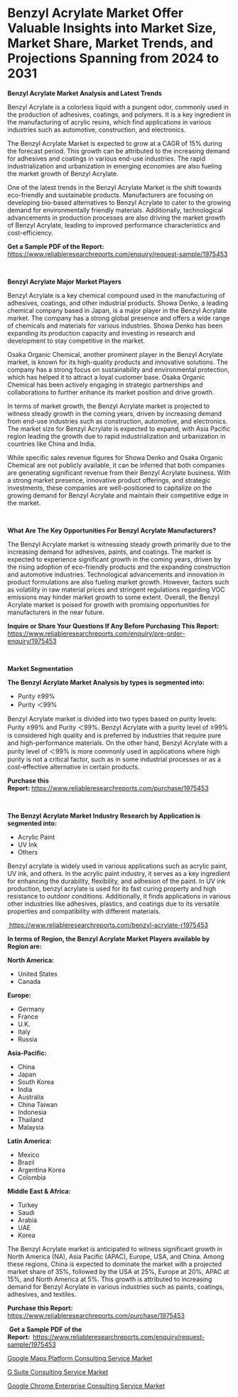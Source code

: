 <p><h1>Benzyl Acrylate Market Offer Valuable Insights into Market Size, Market Share, Market Trends, and Projections Spanning from 2024 to 2031</h1></p><p><strong>Benzyl Acrylate Market Analysis and Latest Trends</strong></p>
<p><p>Benzyl Acrylate is a colorless liquid with a pungent odor, commonly used in the production of adhesives, coatings, and polymers. It is a key ingredient in the manufacturing of acrylic resins, which find applications in various industries such as automotive, construction, and electronics.</p><p>The Benzyl Acrylate Market is expected to grow at a CAGR of 15% during the forecast period. This growth can be attributed to the increasing demand for adhesives and coatings in various end-use industries. The rapid industrialization and urbanization in emerging economies are also fueling the market growth of Benzyl Acrylate.</p><p>One of the latest trends in the Benzyl Acrylate Market is the shift towards eco-friendly and sustainable products. Manufacturers are focusing on developing bio-based alternatives to Benzyl Acrylate to cater to the growing demand for environmentally friendly materials. Additionally, technological advancements in production processes are also driving the market growth of Benzyl Acrylate, leading to improved performance characteristics and cost-efficiency.</p></p>
<p><strong>Get a Sample PDF of the Report:&nbsp;</strong> <a href="https://www.reliableresearchreports.com/enquiry/request-sample/1975453">https://www.reliableresearchreports.com/enquiry/request-sample/1975453</a></p>
<p>&nbsp;</p>
<p><strong>Benzyl Acrylate Major Market Players</strong></p>
<p><p>Benzyl Acrylate is a key chemical compound used in the manufacturing of adhesives, coatings, and other industrial products. Showa Denko, a leading chemical company based in Japan, is a major player in the Benzyl Acrylate market. The company has a strong global presence and offers a wide range of chemicals and materials for various industries. Showa Denko has been expanding its production capacity and investing in research and development to stay competitive in the market.</p><p>Osaka Organic Chemical, another prominent player in the Benzyl Acrylate market, is known for its high-quality products and innovative solutions. The company has a strong focus on sustainability and environmental protection, which has helped it to attract a loyal customer base. Osaka Organic Chemical has been actively engaging in strategic partnerships and collaborations to further enhance its market position and drive growth.</p><p>In terms of market growth, the Benzyl Acrylate market is projected to witness steady growth in the coming years, driven by increasing demand from end-use industries such as construction, automotive, and electronics. The market size for Benzyl Acrylate is expected to expand, with Asia Pacific region leading the growth due to rapid industrialization and urbanization in countries like China and India.</p><p>While specific sales revenue figures for Showa Denko and Osaka Organic Chemical are not publicly available, it can be inferred that both companies are generating significant revenue from their Benzyl Acrylate business. With a strong market presence, innovative product offerings, and strategic investments, these companies are well-positioned to capitalize on the growing demand for Benzyl Acrylate and maintain their competitive edge in the market.</p></p>
<p>&nbsp;</p>
<p><strong>What Are The Key Opportunities For Benzyl Acrylate Manufacturers?</strong></p>
<p><p>The Benzyl Acrylate market is witnessing steady growth primarily due to the increasing demand for adhesives, paints, and coatings. The market is expected to experience significant growth in the coming years, driven by the rising adoption of eco-friendly products and the expanding construction and automotive industries. Technological advancements and innovation in product formulations are also fueling market growth. However, factors such as volatility in raw material prices and stringent regulations regarding VOC emissions may hinder market growth to some extent. Overall, the Benzyl Acrylate market is poised for growth with promising opportunities for manufacturers in the near future.</p></p>
<p><strong>Inquire or Share Your Questions If Any Before Purchasing This Report:</strong> <a href="https://www.reliableresearchreports.com/enquiry/pre-order-enquiry/1975453">https://www.reliableresearchreports.com/enquiry/pre-order-enquiry/1975453</a></p>
<p>&nbsp;</p>
<p><strong>Market Segmentation</strong></p>
<p><strong>The Benzyl Acrylate Market Analysis by types is segmented into:</strong></p>
<p><ul><li>Purity ≥99%</li><li>Purity ＜99%</li></ul></p>
<p><p>Benzyl Acrylate market is divided into two types based on purity levels: Purity ≥99% and Purity ＜99%. Benzyl Acrylate with a purity level of ≥99% is considered high quality and is preferred by industries that require pure and high-performance materials. On the other hand, Benzyl Acrylate with a purity level of ＜99% is more commonly used in applications where high purity is not a critical factor, such as in some industrial processes or as a cost-effective alternative in certain products.</p></p>
<p><strong>Purchase this Report:&nbsp;</strong><a href="https://www.reliableresearchreports.com/purchase/1975453">https://www.reliableresearchreports.com/purchase/1975453</a></p>
<p>&nbsp;</p>
<p><strong>The Benzyl Acrylate Market Industry Research by Application is segmented into:</strong></p>
<p><ul><li>Acrylic Paint</li><li>UV Ink</li><li>Others</li></ul></p>
<p><p>Benzyl acrylate is widely used in various applications such as acrylic paint, UV ink, and others. In the acrylic paint industry, it serves as a key ingredient for enhancing the durability, flexibility, and adhesion of the paint. In UV ink production, benzyl acrylate is used for its fast curing property and high resistance to outdoor conditions. Additionally, it finds applications in various other industries like adhesives, plastics, and coatings due to its versatile properties and compatibility with different materials.</p></p>
<p><a href="https://www.reliableresearchreports.com/benzyl-acrylate-r1975453">&nbsp;https://www.reliableresearchreports.com/benzyl-acrylate-r1975453</a></p>
<p><strong>In terms of Region, the Benzyl Acrylate Market Players available by Region are:</strong></p>
<p>
    <p> <strong> North America: </strong>
        <ul>
            <li>United States</li>
            <li>Canada</li>
        </ul>
        </p> 
    <p> <strong> Europe: </strong>
        <ul>
            <li>Germany</li>
            <li>France</li>
            <li>U.K.</li>
            <li>Italy</li>
            <li>Russia</li>
        </ul>
        </p> 
    <p> <strong> Asia-Pacific: </strong>
        <ul>
            <li>China</li>
            <li>Japan</li>
            <li>South Korea</li>
            <li>India</li>
            <li>Australia</li>
            <li>China Taiwan</li>
            <li>Indonesia</li>
            <li>Thailand</li>
            <li>Malaysia</li>
        </ul>
        </p> 
    <p> <strong> Latin America: </strong>
        <ul>
            <li>Mexico</li>
            <li>Brazil</li>
            <li>Argentina Korea</li>
            <li>Colombia</li>
        </ul>
        </p> 
    <p> <strong> Middle East & Africa: </strong>
        <ul>
            <li>Turkey</li>
            <li>Saudi</li>
            <li>Arabia</li>
            <li>UAE</li>
            <li>Korea</li>
        </ul>
    </p>
    </p>
<p><p>The Benzyl Acrylate market is anticipated to witness significant growth in North America (NA), Asia Pacific (APAC), Europe, USA, and China. Among these regions, China is expected to dominate the market with a projected market share of 35%, followed by the USA at 25%, Europe at 20%, APAC at 15%, and North America at 5%. This growth is attributed to increasing demand for Benzyl Acrylate in various industries such as paints, coatings, adhesives, and textiles.</p></p>
<p><strong>Purchase this Report: </strong><a href="https://www.reliableresearchreports.com/purchase/1975453">https://www.reliableresearchreports.com/purchase/1975453</a></p>
<p>&nbsp;<strong>Get a Sample PDF of the Report:&nbsp;&nbsp;</strong><a href="https://www.reliableresearchreports.com/enquiry/request-sample/1975453">https://www.reliableresearchreports.com/enquiry/request-sample/1975453</a></p>
<p><strong></strong></p>
<p><p><a href="https://github.com/HenrietteMills1/Market-Research-Report-List-2/blob/main/google-maps-platform-consulting-service-market.md">Google Maps Platform Consulting Service Market</a></p><p><a href="https://github.com/alexxisgm/Market-Research-Report-List-1/blob/main/g-suite-consulting-service-market.md">G Suite Consulting Service Market</a></p><p><a href="https://github.com/marthawweekle/Market-Research-Report-List-2/blob/main/google-chrome-enterprise-consulting-service-market.md">Google Chrome Enterprise Consulting Service Market</a></p></p>